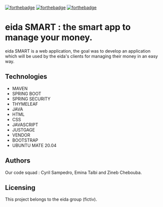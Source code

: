 [![forthebadge](https://forthebadge.com/images/badges/built-by-developers.svg)](https://forthebadge.com)
[![forthebadge](https://forthebadge.com/images/badges/made-with-java.svg)](https://forthebadge.com)
[![forthebadge](https://forthebadge.com/images/badges/powered-by-coffee.svg)](https://forthebadge.com)

# eida SMART : the smart app to manage your money.

eida SMART is a web application, the goal was to develop an application which will be used by the eida's clients for managing their money in an easy way.

## Technologies

- MAVEN
- SPRING BOOT
- SPRING SECURITY
- THYMELEAF
- JAVA 
- HTML
- CSS
- JAVASCRIPT
- JUSTGAGE
- VENDOR
- BOOTSTRAP
- UBUNTU MATE 20.04

## Authors

Our code squad : Cyril Sampedro, Emina Talbi and Zineb Chebouba.

## Licensing

This project belongs to the eida group (fictiv).
